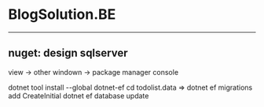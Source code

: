 # BlogSolution.BE
-----------------
nuget:
design
sqlserver
------------
view -> other windown -> package manager console

dotnet tool install --global dotnet-ef
cd todolist.data =>
dotnet ef migrations add CreateInitial
dotnet ef database update

